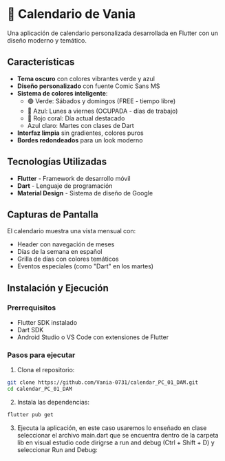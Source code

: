# 📅 Calendario de Vania

Una aplicación de calendario personalizada desarrollada en Flutter con un diseño moderno y temático.

## Características

- **Tema oscuro** con colores vibrantes verde y azul
- **Diseño personalizado** con fuente Comic Sans MS
- **Sistema de colores inteligente**:
  - 🟢 Verde: Sábados y domingos (FREE - tiempo libre)
  - 🔵 Azul: Lunes a viernes (OCUPADA - días de trabajo)
  - 🔴 Rojo coral: Día actual destacado
  - Azul claro: Martes con clases de Dart
- **Interfaz limpia** sin gradientes, colores puros
- **Bordes redondeados** para un look moderno

## Tecnologías Utilizadas

- **Flutter** - Framework de desarrollo móvil
- **Dart** - Lenguaje de programación
- **Material Design** - Sistema de diseño de Google

## Capturas de Pantalla

El calendario muestra una vista mensual con:
- Header con navegación de meses
- Días de la semana en español
- Grilla de días con colores temáticos
- Eventos especiales (como "Dart" en los martes)


## Instalación y Ejecución

### Prerrequisitos
- Flutter SDK instalado
- Dart SDK
- Android Studio o VS Code con extensiones de Flutter

### Pasos para ejecutar
1. Clona el repositorio:
```bash
git clone https://github.com/Vania-0731/calendar_PC_01_DAM.git
cd calendar_PC_01_DAM
```

2. Instala las dependencias:
```bash
flutter pub get
```

3. Ejecuta la aplicación, en este caso usaremos lo enseñado en clase seleccionar el archivo main.dart que se encuentra dentro de la carpeta lib en visual estudio code dirigrse a run and debug (Ctrl + Shift + D) y seleccionar Run and Debug:
